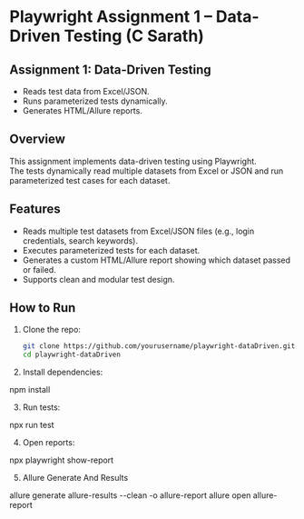 # Playwright Assignment 1 – Data-Driven Testing (C Sarath)

## Assignment 1: Data-Driven Testing
- Reads test data from Excel/JSON.
- Runs parameterized tests dynamically.
- Generates HTML/Allure reports.



## Overview
This assignment implements data-driven testing using Playwright.  
The tests dynamically read multiple datasets from Excel or JSON and run parameterized test cases for each dataset.

## Features
- Reads multiple test datasets from Excel/JSON files (e.g., login credentials, search keywords).
- Executes parameterized tests for each dataset.
- Generates a custom HTML/Allure report showing which dataset passed or failed.
- Supports clean and modular test design.


## How to Run
1. Clone the repo:
   ```bash
   git clone https://github.com/yourusername/playwright-dataDriven.git
   cd playwright-dataDriven

2. Install dependencies:

npm install

3. Run tests:

npx run test


4. Open reports:

npx playwright show-report

5. Allure Generate And Results

allure generate allure-results --clean -o allure-report
allure open allure-report
